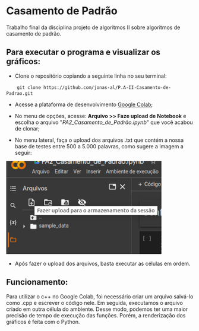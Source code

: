 # Casamento de Padrão
Trabalho final da disciplina projeto de algoritmos II sobre algoritmos de casamento de padrão.

## Para executar o programa e visualizar os gráficos:

* Clone o repositório copiando a seguinte linha no seu terminal:

```git
    git clone https://github.com/jonas-al/P.A-II-Casamento-de-Padrao.git
```

* Acesse a plataforma de desenvolvimento [Google Colab](https://github.com/user/repo/blob/branch/other_file.md);

* No menu de opções, acesse: **Arquivo >> Faze upload de Notebook** e escolha o arquivo "_PA2_Casamento_de_Padrão.ipynb_" que você acabou de clonar;

* No menu lateral, faça o upload dos arquivos .txt que contém a nossa base de testes entre 500 a 5.000 palavras, como sugere a imagem a seguir:

![Alt text](corte1.png?raw=true "Title")
    
* Após fazer o upload dos arquivos, basta executar as células em ordem.

## Funcionamento:

Para utilizar o c++ no Google Colab, foi necessário criar um arquivo salvá-lo como .cpp e escrever o código nele. Em seguida, executamos o arquivo criado em outra célula do ambiente. Desse modo, podemos ter uma maior precisão de tempo de execução das funções. Porém, a renderização dos gráficos é feita com o Python.
